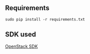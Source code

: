 ## Requirements

`sudo pip install -r requirements.txt`

## SDK used
[OpenStack SDK](http://python-openstacksdk.readthedocs.org/en/latest/users/index.html#api-documentation)
